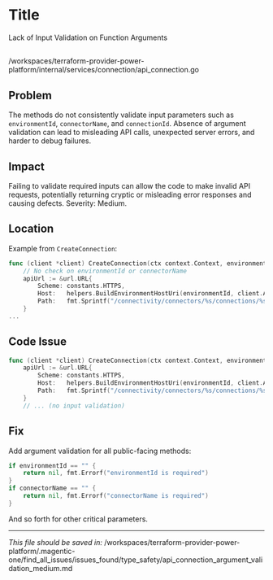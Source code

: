 # Title

Lack of Input Validation on Function Arguments

##

/workspaces/terraform-provider-power-platform/internal/services/connection/api_connection.go

## Problem

The methods do not consistently validate input parameters such as `environmentId`, `connectorName`, and `connectionId`. Absence of argument validation can lead to misleading API calls, unexpected server errors, and harder to debug failures.

## Impact

Failing to validate required inputs can allow the code to make invalid API requests, potentially returning cryptic or misleading error responses and causing defects. Severity: Medium.

## Location

Example from `CreateConnection`:

```go
func (client *client) CreateConnection(ctx context.Context, environmentId, connectorName string, connectionToCreate createDto) (*connectionDto, error) {
	// No check on environmentId or connectorName
	apiUrl := &url.URL{
		Scheme: constants.HTTPS,
		Host:   helpers.BuildEnvironmentHostUri(environmentId, client.Api.GetConfig().Urls.PowerPlatformUrl),
		Path:   fmt.Sprintf("/connectivity/connectors/%s/connections/%s", connectorName, strings.ReplaceAll(uuid.New().String(), "-", "")),
	}
...
```

## Code Issue

```go
func (client *client) CreateConnection(ctx context.Context, environmentId, connectorName string, connectionToCreate createDto) (*connectionDto, error) {
	apiUrl := &url.URL{
		Scheme: constants.HTTPS,
		Host:   helpers.BuildEnvironmentHostUri(environmentId, client.Api.GetConfig().Urls.PowerPlatformUrl),
		Path:   fmt.Sprintf("/connectivity/connectors/%s/connections/%s", connectorName, strings.ReplaceAll(uuid.New().String(), "-", "")),
	}
	// ... (no input validation)
```

## Fix

Add argument validation for all public-facing methods:

```go
if environmentId == "" {
	return nil, fmt.Errorf("environmentId is required")
}
if connectorName == "" {
	return nil, fmt.Errorf("connectorName is required")
}
```
And so forth for other critical parameters.

---

*This file should be saved in:*
/workspaces/terraform-provider-power-platform/.magentic-one/find_all_issues/issues_found/type_safety/api_connection_argument_validation_medium.md
